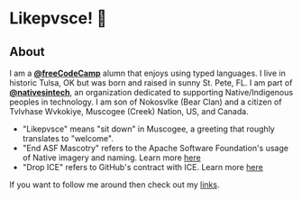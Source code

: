 # Likepvsce! 👋

## About

I am a **[@freeCodeCamp](https://github.com/freeCodeCamp)** alumn that enjoys using typed languages. I live in historic Tulsa, OK but was born and raised in sunny St. Pete, FL. I am part of **[@nativesintech](https://github.com/nativesintech)**, an organization dedicated to supporting Native/Indigenous peoples in technology. I am son of Nokosvlke (Bear Clan) and a citizen of Tvlvhase Wvkokiye, Muscogee (Creek) Nation, US, and Canada. 

* "Likepvsce" means "sit down" in Muscogee, a greeting that roughly translates to "welcome". 
* "End ASF Mascotry" refers to the Apache Software Foundation's usage of Native imagery and naming. Learn more [here](https://www.endasfmascotry.com/)
* "Drop ICE" refers to GitHub's contract with ICE. Learn more [here](https://games-cdn.washingtonpost.com/notes/prod/default/documents/7cd29400-488f-42f4-8d21-2a16564ac4c6/note/6360e09b-44ba-47dd-b7c2-3cb94f48da55.pdf#page=1)

If you want to follow me around then check out my [links](https://linktr.ee/adamrecvlohe).


